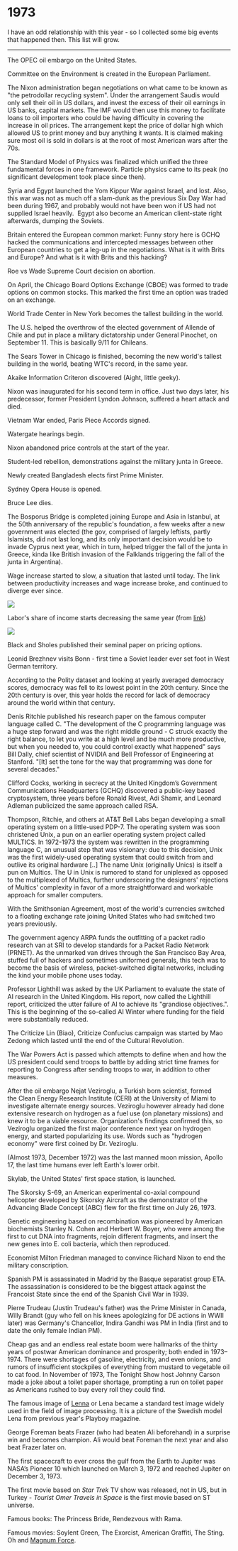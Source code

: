 # 1973

I have an odd relationship with this year - so I collected some
big events that happened then. This list will grow.

---

The OPEC oil embargo on the United States.

Committee on the Environment is created in the European Parliament.

The Nixon administration began negotiations on what came to be known
as "the petrodollar recycling system". Under the arrangement Saudis
would only sell their oil in US dollars, and invest the excess of
their oil earnings in US banks, capital markets. The IMF would then
use this money to facilitate loans to oil importers who could be
having difficulty in covering the increase in oil prices. The
arrangement kept the price of dollar high which allowed US to print
money and buy anything it wants. It is claimed making sure most oil is
sold in dollars is at the root of most American wars after the 70s.

The Standard Model of Physics was finalized which unified the three
fundamental forces in one framework. Particle physics came to its peak
(no significant development took place since then).

Syria and Egypt launched the Yom Kippur War against Israel, and
lost. Also, this war was not as much off a slam-dunk as the previous
Six Day War had been during 1967, and probably would not have been won
if US had not supplied Israel heavily.  Egypt also become an American
client-state right afterwards, dumping the Soviets.

Britain entered the European common market: Funny story here is GCHQ
hacked the communications and intercepted messages between other
European countries to get a leg-up in the negotiations. What is it
with Brits and Europe? And what is it with Brits and this hacking?

Roe vs Wade Supreme Court decision on abortion.

On April, the Chicago Board Options Exchange (CBOE) was formed to
trade options on common stocks. This marked the first time an option
was traded on an exchange.

World Trade Center in New York becomes the tallest building in the
world.

The U.S. helped the overthrow of the elected government of Allende of
Chile and put in place a military dictatorship under General Pinochet,
on September 11. This is basically 9/11 for Chileans.

The Sears Tower in Chicago is finished, becoming the new world's
tallest building in the world, beating WTC's record, in the same year.

Akaike Information Criteron discovered (Aight, little geeky).

Nixon was inaugurated for his second term in office. Just two days
later, his predecessor, former President Lyndon Johnson, suffered a
heart attack and died.

Vietnam War ended, Paris Piece Accords signed.

Watergate hearings begin.

Nixon abandoned price controls at the start of the year.

Student-led rebellion, demonstrations against the military junta in
Greece.

Newly created Bangladesh elects first Prime Minister.

Sydney Opera House is opened.

Bruce Lee dies. 

The Bosporus Bridge is completed joining Europe and Asia in Istanbul,
at the 50th anniversary of the republic's foundation, a few weeks
after a new government was elected (the gov, comprised of largely
leftists, partly Islamists, did not last long, and its only important
decision would be to invade Cyprus next year, which in turn, helped
trigger the fall of the junta in Greece, kinda like British invasion
of the Falklands triggering the fall of the junta in Argentina).

Wage increase started to slow, a situation that lasted until today.
The link between productivity increases and wage increase broke, and
continued to diverge ever since.

![](prod.png)

Labor's share of income starts decreasing the same year (from [link](https://www.bls.gov/opub/ted/2017/labor-share-of-output-has-declined-since-1947.htm))

![](labor_share.png)

Black and Sholes published their seminal paper on pricing options.

Leonid Brezhnev visits Bonn - first time a Soviet leader ever set foot
in West German territory.

According to the Polity dataset and looking at yearly averaged
democracy scores, democracy was fell to its lowest point in the 20th
century. Since the 20th century is over, this year holds the record
for lack of democracy around the world within that century.

Denis Ritchie published his research paper on the famous computer
language called C. "The development of the C programming language was
a huge step forward and was the right middle ground - C struck exactly
the right balance, to let you write at a high level and be much more
productive, but when you needed to, you could control exactly what
happened" says Bill Dally, chief scientist of NVIDIA and Bell
Professor of Engineering at Stanford. "[It] set the tone for the way
that programming was done for several decades."

Clifford Cocks, working in secrecy at the United Kingdom’s Government
Communications Headquarters (GCHQ) discovered a public-key based
cryptosystem, three years before Ronald Rivest, Adi Shamir, and
Leonard Adleman publicized the same approach called RSA.

Thompson, Ritchie, and others at AT&T Bell Labs began developing a
small operating system on a little-used PDP-7. The operating system
was soon christened Unix, a pun on an earlier operating system project
called MULTICS. In 1972-1973 the system was rewritten in the
programming language C, an unusual step that was visionary: due to
this decision, Unix was the first widely-used operating system that
could switch from and outlive its original hardware [..] The name Unix
(originally Unics) is itself a pun on Multics. The U in Unix is
rumored to stand for uniplexed as opposed to the multiplexed of
Multics, further underscoring the designers' rejections of Multics'
complexity in favor of a more straightforward and workable approach
for smaller computers.

With the Smithsonian Agreement, most of the world's currencies
switched to a floating exchange rate joining United States who had
switched two years previously.

The government agency ARPA funds the outfitting of a packet radio
research van at SRI to develop standards for a Packet Radio Network
(PRNET). As the unmarked van drives through the San Francisco Bay
Area, stuffed full of hackers and sometimes uniformed generals, this
tech was to become the basis of wireless, packet-switched digital
networks, including the kind your mobile phone uses today.

Professor Lighthill was asked by the UK Parliament to evaluate the
state of AI research in the United Kingdom. His report, now called the
Lighthill report, criticized the utter failure of AI to achieve its
"grandiose objectives.". This is the beginning of the so-called AI
Winter where funding for the field were substantially reduced.

The Criticize Lin (Biao), Criticize Confucius campaign was started by
Mao Zedong which lasted until the end of the Cultural Revolution.

The War Powers Act is passed which attempts to define when and how the
US president could send troops to battle by adding strict time frames
for reporting to Congress after sending troops to war, in addition to
other measures.

After the oil embargo Nejat Veziroglu, a Turkish born scientist,
formed the Clean Energy Research Institute (CERI) at the University of
Miami to investigate alternate energy sources. Veziroglu however
already had done extensive research on hydrogen as a fuel use (on
planetary missions) and knew it to be a viable
resource. Organization's findings confirmed this, so Veziroglu
organized the first major conference next year on hydrogen energy, and
started popularizing its use. Words such as "hydrogen economy" were
first coined by Dr. Veziroglu.

(Almost 1973, December 1972) was the last manned moon mission, Apollo
17, the last time humans ever left Earth's lower orbit.

Skylab, the United States' first space station, is launched.

The Sikorsky S-69, an American experimental co-axial compound
helicopter developed by Sikorsky Aircraft as the demonstrator of the
Advancing Blade Concept (ABC) flew for the first time on July 26,
1973.

Genetic engineering based on recombination was pioneered by American
biochemists Stanley N. Cohen and Herbert W. Boyer, who were among the
first to cut DNA into fragments, rejoin different fragments, and
insert the new genes into E. coli bacteria, which then reproduced.

Economist Milton Friedman managed to convince Richard Nixon to end the
military conscription.

Spanish PM is assassinated in Madrid by the Basque separatist group
ETA. The assassination is considered to be the biggest attack against
the Francoist State since the end of the Spanish Civil War in 1939.

Pierre Trudeau (Justin Trudeau's father) was the Prime Minister in
Canada, Willy Brandt (guy who fell on his knees apologizing for DE
actions in WWII later) was Germany's Chancellor, Indira Gandhi was PM
in India (first and to date the only female Indian PM).

Cheap gas and an endless real estate boom were hallmarks of the thirty
years of postwar American dominance and prosperity; both ended in
1973–1974. There were shortages of gasoline, electricity, and even
onions, and rumors of insufficient stockpiles of everything from
mustard to vegetable oil to cat food. In November of 1973, The Tonight
Show host Johnny Carson made a joke about a toilet paper shortage,
prompting a run on toilet paper as Americans rushed to buy every roll
they could find.

The famous image of [Lenna](https://en.wikipedia.org/wiki/Lenna) or
Lena became a standard test image widely used in the field of image
processing. It is a picture of the Swedish model Lena from previous
year's Playboy magazine.

George Foreman beats Frazer (who had beaten Ali beforehand) in a
surprise win and becomes champion. Ali would beat Foreman the next
year and also beat Frazer later on.

The first spacecraft to ever cross the gulf from the Earth to Jupiter
was NASA’s Pioneer 10 which launched on March 3, 1972 and reached
Jupiter on December 3, 1973.

The first movie based on *Star Trek* TV show was released, not in US,
but in Turkey - *Tourist Omer Travels in Space* is the first movie
based on ST universe.

Famous books: The Princess Bride, Rendezvous with Rama.

Famous movies: Soylent Green, The Exorcist, American Graffiti, The
Sting. Oh and [Magnum Force](https://encrypted-tbn0.gstatic.com/images?q=tbn:ANd9GcQtzIrzo-G82xJuy4dGijVDFwWoJMxmMhxKKuzuDwxUTqoDwJBQ).


